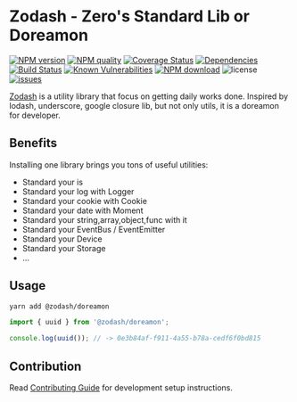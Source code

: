 # Zodash - Zero's Standard Lib or Doreamon

[![NPM version](https://img.shields.io/npm/v/@zodash/doreamon.svg?style=flat)](https://www.npmjs.com/package/@zodash/doreamon)
[![NPM quality](http://npm.packagequality.com/shield/%40zodash%2Fdoremaon.svg)](http://packagequality.com/#?package=@zodash/doreamon)
[![Coverage Status](https://codecov.io/gh/zodash/doreamon/branch/master/graph/badge.svg)](https://codecov.io/gh/zodash/doreamon)
[![Dependencies](https://img.shields.io/david/zodash/doreamon.svg?style=flat-square)](https://david-dm.org/zodash/doreamon)
[![Build Status](https://travis-ci.com/zodash/doreamon.svg?branch=master)](https://travis-ci.com/zodash/doreamon)
[![Known Vulnerabilities](https://snyk.io/test/npm/@zodash/doreamon/badge.svg?style=flat-square)](https://snyk.io/test/npm/@zodash/doreamon)
[![NPM download](https://img.shields.io/npm/dm/@zodash/doreamon.svg?style=flat-square)](https://www.npmjs.com/package/@zodash/doreamon)
![license](https://img.shields.io/github/license/zodash/doreamon.svg)
[![issues](https://img.shields.io/github/issues/zodash/doreamon.svg)](https://github.com/zodash/doreamon/issues)


[Zodash](https://github.com/zcorky/zodash) is a utility library that focus on getting daily works done. Inspired by lodash, underscore, google closure lib, but not only utils, it is a doreamon for developer.

## Benefits

Installing one library brings you tons of useful utilities: 

* Standard your is
* Standard your log with Logger
* Standard your cookie with Cookie
* Standard your date with Moment
* Standard your string,array,object,func with it
* Standard your EventBus / EventEmitter
* Standard your Device
* Standard your Storage
* ...

## Usage

```bash
yarn add @zodash/doreamon
```

```javascript
import { uuid } from '@zodash/doreamon';

console.log(uuid()); // -> 0e3b84af-f911-4a55-b78a-cedf6f0bd815
```

## Contribution

Read [Contributing Guide](.github/CONTRIBUTING.md) for development setup instructions.
